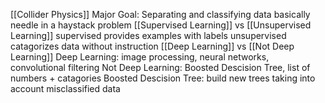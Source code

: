 [[Collider Physics]]
	Major Goal: Separating and classifying data
	basically needle in a haystack problem
[[Supervised Learning]] vs [[Unsupervised Learning]]
	supervised provides examples with labels
	unsupervised catagorizes data without instruction
[[Deep Learning]] vs [[Not Deep Learning]]
	Deep Learning: image processing, neural networks, convolutional filtering
	Not Deep Learning: Boosted Descision Tree, list of numbers + catagories
	Boosted Descision Tree: build new trees taking into account misclassified data